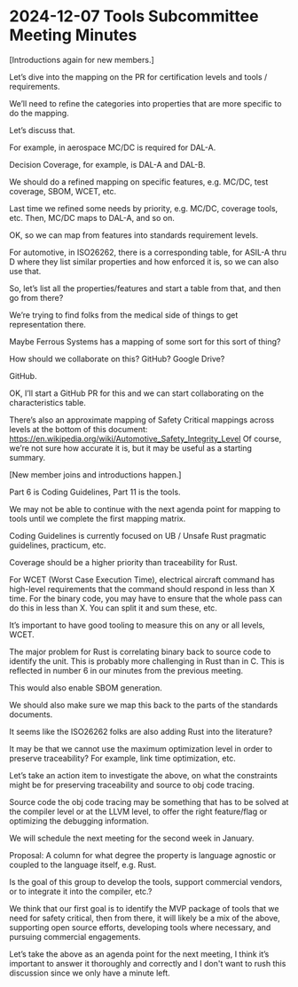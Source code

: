 # 2024-12-07 Tools Subcommittee Meeting Minutes

[Introductions again for new members.]

Let’s dive into the mapping on the PR for certification levels and tools /
requirements.

We’ll need to refine the categories into properties that are more specific to do
the mapping.

Let’s discuss that.

For example, in aerospace MC/DC is required for DAL-A.

Decision Coverage, for example, is DAL-A and DAL-B.

We should do a refined mapping on specific features, e.g. MC/DC, test coverage,
SBOM, WCET, etc.

Last time we refined some needs by priority, e.g. MC/DC, coverage tools, etc.
Then, MC/DC maps to DAL-A, and so on.

OK, so we can map from features into standards requirement levels.

For automotive, in ISO26262, there is a corresponding table, for ASIL-A thru D
where they list similar properties and how enforced it is, so we can also use
that.

So, let’s list all the properties/features and start a table from that, and then
go from there?

We’re trying to find folks from the medical side of things to get representation
there.

Maybe Ferrous Systems has a mapping of some sort for this sort of thing?

How should we collaborate on this? GitHub? Google Drive?

GitHub.

OK, I’ll start a GitHub PR for this and we can start collaborating on the
characteristics table.

There’s also an approximate mapping of Safety Critical mappings across levels at
the bottom of this document:
https://en.wikipedia.org/wiki/Automotive_Safety_Integrity_Level
Of course, we’re not sure how accurate it is, but it may be useful as a starting
summary.

[New member joins and introductions happen.]

Part 6 is Coding Guidelines, Part 11 is the tools.

We may not be able to continue with the next agenda point for mapping to tools
until we complete the first mapping matrix.

Coding Guidelines is currently focused on UB / Unsafe Rust pragmatic guidelines,
practicum, etc.

Coverage should be a higher priority than traceability for Rust.

For WCET (Worst Case Execution Time), electrical aircraft command has high-level
requirements that the command should respond in less than X time. For the binary
code, you may have to ensure that the whole pass can do this in less than X. You
can split it and sum these, etc.

It’s important to have good tooling to measure this on any or all levels, WCET.

The major problem for Rust is correlating binary back to source code to identify
the unit. This is probably more challenging in Rust than in C. This is reflected
in number 6 in our minutes from the previous meeting.

This would also enable SBOM generation.

We should also make sure we map this back to the parts of the standards
documents.

It seems like the ISO26262 folks are also adding Rust into the literature?

It may be that we cannot use the maximum optimization level in order to preserve
traceability? For example, link time optimization, etc.

Let’s take an action item to investigate the above, on what the constraints
might be for preserving traceability and source to obj code tracing.

Source code the obj code tracing may be something that has to be solved at the
compiler level or at the LLVM level, to offer the right feature/flag or
optimizing the debugging information.

We will schedule the next meeting for the second week in January.

Proposal: A column for what degree the property is language agnostic or coupled
to the language itself, e.g. Rust.

Is the goal of this group to develop the tools, support commercial vendors, or
to integrate it into the compiler, etc.?

We think that our first goal is to identify the MVP package of tools that we
need for safety critical, then from there, it will likely be a mix of the above,
supporting open source efforts, developing tools where necessary, and pursuing
commercial engagements.

Let’s take the above as an agenda point for the next meeting, I think it’s
important to answer it thoroughly and correctly and I don't want to rush this
discussion since we only have a minute left.
